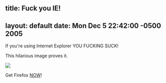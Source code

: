 title: Fuck you IE!
---
layout: default
date: Mon Dec 5 22:42:00 -0500 2005
---

If you're using Internet Explorer YOU FUCKING SUCK!

This hilarious image proves it.

![](/images/posts/2005/ffx_vs_ie-749387.JPG")

Get Firefox <a href="http://getfirefox.com">NOW</a>!
